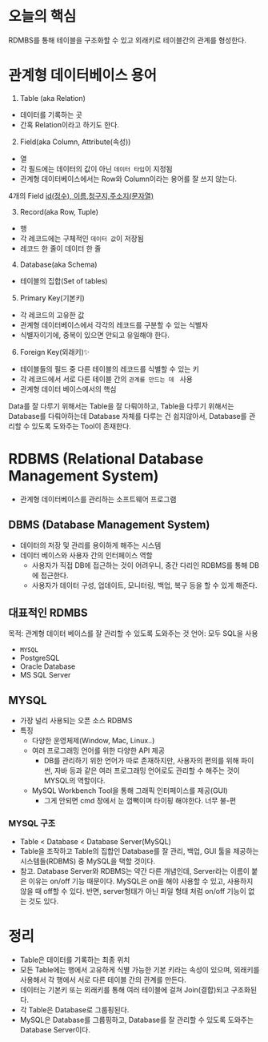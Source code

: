 # 오늘의 핵심
RDMBS를 통해 테이블을 구조화할 수 있고 외래키로 테이블간의 관계를 형성한다.



# 관계형 데이터베이스 용어

1. Table (aka Relation)
- 데이터를 기록하는 곳
- 간혹 Relation이라고 하기도 한다.

2. Field(aka Column, Attribute(속성))
- 열
- 각 필드에는 데이터의 값이 아닌 `데이터 타입`이 지정됨
- 관계형 데이터베이스에서는 Row와 Column이라는 용어를 잘 쓰지 않는다.

4개의 Field
[id(정수), 이름,청구지,주소지(문자열)](./Image/10.png)

3. Record(aka Row, Tuple)
- 행
- 각 레코드에는 구체적인 `데이터 값`이 저장됨
- 레코드 한 줄이 데이터 한 줄

4. Database(aka Schema)
- 테이블의 집합(Set of tables)

5. Primary Key(기본키)
- 각 레코드의 고유한 값
- 관계형 데이터베이스에서 각각의 레코드를 구분할 수 있는 식별자
- 식별자이기에, 중복이 있으면 안되고 유일해야 한다.

6. Foreign Key(외래키)✨
- 테이블들의 필드 중 다른 테이블의 레코드를 식별할 수 있는 키
- 각 레코드에서 서로 다른 테이블 간의 `관계를 만드는 데 ` 사용
- 관계형 데이터 베이스에서의 핵심

Data를 잘 다루기 위해서는 Table을 잘 다뤄야하고, Table을 다루기 위해서는 Database를 다뤄야하는데 Database 자체를 다루는 건 쉽지않아서, Database를 관리할 수 있도록 도와주는 Tool이 존재한다.

# RDBMS (Relational Database Management System)
- 관계형 데이터베이스를 관리하는 소프트웨어 프로그램

## DBMS (Database Management System)
- 데이터의 저장 및 관리를 용이하게 해주는 시스템
- 데이터 베이스와 사용자 간의 인터페이스 역할
    - 사용자가 직접 DB에 접근하는 것이 어려우니, 중간 다리인 RDBMS를 통해 DB에 접근한다.
    - 사용자가 데이터 구성, 업데이트, 모니터링, 백업, 복구 등을 할 수 있게 해준다.

## 대표적인 RDMBS 
목적: 관계형 데이터 베이스를 잘 관리할 수 있도록 도와주는 것
언어: 모두 SQL을 사용
- `MYSQL`
- PostgreSQL
- Oracle Database
- MS SQL Server

## MYSQL
- 가장 널리 사용되는 오픈 소스 RDBMS
- 특징
    - 다양한 운영체제(Window, Mac, Linux..)
    - 여러 프로그래밍 언어를 위한 다양한 API 제공
        - DB를 관리하기 위한 언어가 따로 존재하지만, 사용자의 편의를 위해 파이썬, 자바 등과 같은 여러 프로그래밍 언어로도 관리할 수 해주는 것이 MYSQL의 역할이다.
    - MySQL Workbench Tool을 통해 그래픽 인터페이스를 제공(GUI)
        - 그게 안되면 cmd 창에서 눈 껌뻑이며 타이핑 해야한다. 너무 불-편

### MYSQL 구조
- Table < Database < Database Server(MySQL)
- Table을 조작하고 Table의 집합인 Database를 잘 관리, 백업, GUI 툴을 제공하는 시스템들(RDBMS) 중 MySQL을 택할 것이다.
- 참고. Database Server와 RDBMS는 약간 다른 개념인데, Server라는 이름이 붙은 이유는 on/off 기능 때문이다. MySQL은 on을 해야 사용할 수 있고, 사용하지 않을 때 off할 수 있다. 반면, server형태가 아닌 파일 형태 처럼 on/off 기능이 없는 것도 있다.


# 정리
- Table은 데이터를 기록하는 최종 위치
- 모든 Table에는 행에서 고유하게 식별 가능한 기본 키라는 속성이 있으며, 외래키를 사용해서 각 행에서 서로 다른 테이블 간의 관계를 만든다.
- 데이터는 기본키 또는 외래키를 통해 여러 테이블에 걸쳐 Join(결합)되고 구조화된다.
- 각 Table은 Database로 그룹핑된다.
- MySQL은 Database를 그룹핑하고, Database를 잘 관리할 수 있도록 도와주는 Database Server이다.

